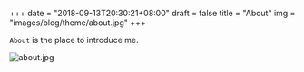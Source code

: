 +++
date = "2018-09-13T20:30:21+08:00"
draft = false
title = "About"
img = "images/blog/theme/about.jpg"
+++

`About` is the place to introduce me. 

![about.jpg](https://i.loli.net/2019/10/12/rk8QpoEUwaTNGCB.jpg)